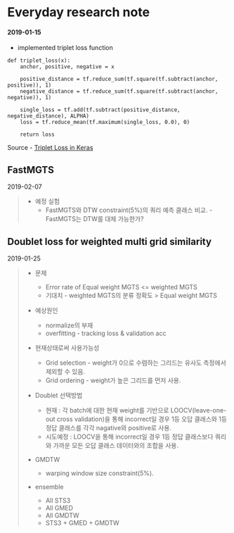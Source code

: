# Everyday research note

#### 2019-01-15

* implemented triplet loss function
```
def triplet_loss(x):
    anchor, positive, negative = x

    positive_distance = tf.reduce_sum(tf.square(tf.subtract(anchor, positive)), 1)
    negative_distance = tf.reduce_sum(tf.square(tf.subtract(anchor, negative)), 1)

    single_loss = tf.add(tf.subtract(positive_distance, negative_distance), ALPHA)
    loss = tf.reduce_mean(tf.maximum(single_loss, 0.0), 0)

    return loss
```
Source - [Triplet Loss in Keras](https://codepad.co/snippet/F1uVDD5N)

FastMGTS
--------
2019-02-07 <br/>

> * 예정 실험
>   * FastMGTS와 DTW constraint(5%)의 쿼리 예측 클래스 비교. - FastMGTS는 DTW를 대체 가능한가?
>
>
 
Doublet loss for weighted multi grid similarity
-------------------------------------------------
2019-01-25 <br/>

> * 문제 <br/>
>   * Error rate of Equal weight MGTS <= weighted MGTS
>   * 기대치 - weighted MGTS의 분류 정확도 > Equal weight MGTS 
>
> * 예상원인
>   * normalize의 부재
>   * overfitting - tracking loss & validation acc
>
> * 현재상태로써 사용가능성
>   * Grid selection - weight가 0으로 수렴하는 그리드는 유사도 측정에서 제외할 수 있음.
>   * Grid ordering - weight가 높은 그리드를 먼저 사용.
>
> * Doublet 선택방법
>   * 현재 : 각 batch에 대한 현재 weight를 기반으로 LOOCV(leave-one-out cross validation)을 통해 incorrect일 경우 1등 오답 클래스와 1등 정답 클래스를 각각 nagative와 positive로 사용.
>   * 시도예정 : LOOCV을 통해 incorrect일 경우 1등 정답 클래스보다 쿼리와 가까운 모든 오답 클래스 데이터와의 조합을 사용.
> * GMDTW
>   * warping window size constraint(5%). 
> * ensemble
>   * All STS3
>   * All GMED
>   * All GMDTW
>   * STS3 + GMED + GMDTW


